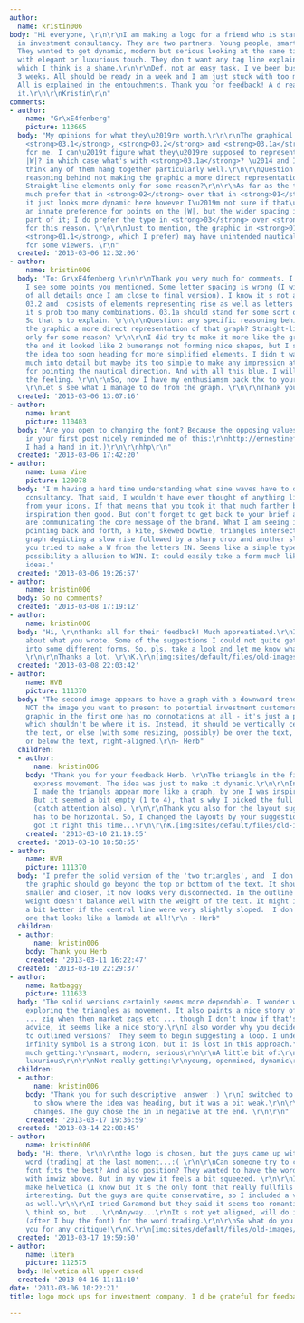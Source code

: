 ```yaml
---
author:
  name: kristin006
body: "Hi everyone, \r\n\r\nI am making a logo for a friend who is starting a business
  in investment consultancy. They are two partners. Young people, smart and openmined.\r\n\r\n
  They wanted to get dynamic, modern but serious looking at the same time. Also trustworthy
  with elegant or luxurious touch. They don t want any tag line explaining the business
  which I think is a shame.\r\n\r\nDef. not an easy task. I ve been busy with it for
  3 weeks. All should be ready in a week and I am just stuck with too many ideas!
  All is explained in the entouchments. Thank you for feedback! A d really appretiate
  it.\r\n\r\nKristin\r\n"
comments:
- author:
    name: "Gr\xE4fenberg"
    picture: 113665
  body: "My opinions for what they\u2019re worth.\r\n\r\nThe graphical elements in
    <strong>03.1</strong>, <strong>03.2</strong> and <strong>03.1a</strong> do nothing
    for me. I can\u2019t figure what they\u2019re supposed to represent \u2014 stylised
    |W|? in which case what's with <strong>03.1a</strong>? \u2014 and I don\u2019t
    think any of them hang together particularly well.\r\n\r\nQuestion: any specific
    reasoning behind not making the graphic a more direct representation of that graph?
    Straight-line elements only for some reason?\r\n\r\nAs far as the type goes, I
    much prefer that in <strong>02</strong> over that in <strong>01</strong>. I think
    it just looks more dynamic here however I\u2019m not sure if that\u2019s due to
    an innate preference for points on the |W|, but the wider spacing is definitely
    part of it; I do prefer the type in <strong>03</strong> over <strong>01</strong>
    for this reason. \r\n\r\nJust to mention, the graphic in <strong>01</strong> (and
    <strong>01.1</strong>, which I prefer) may have unintended nautical associations
    for some viewers. \r\n"
  created: '2013-03-06 12:32:06'
- author:
    name: kristin006
  body: "To: Gr\xE4fenberg \r\n\r\nThank you very much for comments. I have to admit
    I see some points you mentioned. Some letter spacing is wrong (I will take care
    of all details once I am close to final version). I know it s not an excuse. \r\n\r\n03.1,
    03.2 and  cosists of elements representing rise as well as letters I and W. But
    it s prob too many combinations. 03.1a should stand for some sort of securement.
    So that s to explain. \r\n\r\nQuestion: any specific reasoning behind not making
    the graphic a more direct representation of that graph? Straight-line elements
    only for some reason? \r\n\r\nI did try to make it more like the graph but at
    the end it looked like 2 bumerangs not forming nice shapes, but I suppose I dropped
    the idea too soon heading for more simplified elements. I didn t want to go too
    much into detail but maybe its too simple to make any impression at all. Good
    for pointing the nautical direction. And with all this blue. I will try to avoid
    the feeling. \r\n\r\nSo, now I have my enthusiamsm back thx to your useful comments.
    \r\nLet s see what I manage to do from the graph. \r\n\r\nThank you again."
  created: '2013-03-06 13:07:16'
- author:
    name: hrant
    picture: 110403
  body: "Are you open to changing the font? Because the opposing values you mention
    in your first post nicely reminded me of this:\r\nhttp://ernestinefont.com/\r\n(Disclaimer:
    I had a hand in it.)\r\n\r\nhhp\r\n"
  created: '2013-03-06 17:42:20'
- author:
    name: Luma Vine
    picture: 120078
  body: "I'm having a hard time understanding what sine waves have to do with investment
    consultancy. That said, I wouldn't have ever thought of anything like that graph
    from your icons. If that means that you took it that much farther beyond your
    inspiration then good. But don't forget to get back to your brief and ensure you
    are communicating the core message of the brand. What I am seeing in 01 is arrows
    pointing back and forth, a kite, skewed bowtie, triangles intersecting, and a
    graph depicting a slow rise followed by a sharp drop and another slow rise. \r\n\r\nHave
    you tried to make a W from the letters IN. Seems like a simple type solution and
    possibility a allusion to WIN. It could easily take a form much like your graph
    ideas."
  created: '2013-03-06 19:26:57'
- author:
    name: kristin006
  body: So no comments?
  created: '2013-03-08 17:19:12'
- author:
    name: kristin006
  body: "Hi, \r\nthanks all for their feedback! Much appreatiated.\r\nI tried to think
    about what you wrote. Some of the suggestions I could not quite get, but it developed
    into some different forms. So, pls. take a look and let me know what you think!
    \r\n\r\nThanks a lot. \r\nK.\r\n[img:sites/default/files/old-images/inw_8_3_update_6107.png]"
  created: '2013-03-08 22:03:42'
- author:
    name: HVB
    picture: 111370
  body: "The second image appears to have a graph with a downward trend. Certainly
    NOT the image you want to present to potential investment customers. The logo
    graphic in the first one has no connotations at all - it's just a pretty picture,
    which shouldn't be where it is. Instead, it should be vertically centered with
    the text, or else (with some resizing, possibly) be over the text, left aligned,
    or below the text, right-aligned.\r\n- Herb"
  children:
  - author:
      name: kristin006
    body: "Thank you for your feedback Herb. \r\nThe triangls in the first one should
      express movement. The idea was just to make it dynamic.\r\n\r\nIn enclosed attachement
      I made the triangls appear more like a graph, by one I was inspired earlier.
      But it seemed a bit empty (1 to 4), that s why I picked the full form triangls
      (catch attention also). \r\n\r\nThank you also for the layout suggestions. It
      has to be horizontal. So, I changed the layouts by your suggestions. Hope I
      got it right this time...\r\n\r\nK.[img:sites/default/files/old-images/inwiz_layout_6630.png]"
    created: '2013-03-10 21:19:55'
  created: '2013-03-10 18:58:55'
- author:
    name: HVB
    picture: 111370
  body: "I prefer the solid version of the 'two triangles', and  I don't think that
    the graphic should go beyond the top or bottom of the text. It should be a bit
    smaller and closer, it now looks very disconnected. In the outline version, the
    weight doesn't balance well with the weight of the text. It might imply motion
    a bit better if the central line were very slightly sloped.  I don't like the
    one that looks like a lambda at all!\r\n - Herb"
  children:
  - author:
      name: kristin006
    body: Thank you Herb
    created: '2013-03-11 16:22:47'
  created: '2013-03-10 22:29:37'
- author:
    name: Ratbaggy
    picture: 111633
  body: "The solid versions certainly seems more dependable. I wonder why you began
    exploring the triangles as movement. It also paints a nice story of zig and zag
    ... zig when then market zags etc ... though I don't know if that's wise investment
    advice, it seems like a nice story.\r\nI also wonder why you decided to switch
    to outlined versions?  They seem to begin suggesting a loop. I understand the
    infinity symbol is a strong icon, but it is lost in this approach.\r\n\r\nPretty
    much getting:\r\nsmart, modern, serious\r\n\r\nA little bit of:\r\ntrustworthy,
    luxurious\r\n\r\nNot really getting:\r\nyoung, openmined, dynamic\r\n\r\n"
  children:
  - author:
      name: kristin006
    body: "Thank you for such descriptive  answer :) \r\nI switched to outline version,
      to show where the idea was heading, but it was a bit weak.\r\n\r\nI made some
      changes. The guy chose the in in negative at the end. \r\n\r\n"
    created: '2013-03-17 19:36:59'
  created: '2013-03-14 22:08:45'
- author:
    name: kristin006
  body: "Hi there, \r\n\r\nthe logo is chosen, but the guys came up with aditional
    word (trading) at the last moment...:( \r\n\r\nCan someone try to choose which
    font fits the best? And also position? They wanted to have the word trading aligned
    with inwiz above. But in my view it feels a bit squeezed. \r\n\r\nI wanted to
    make helvetica (I know but it s the only font that really fullfils my needs) more
    interesting. But the guys are quite conservative, so I included a version Helvetica/Helvetica
    as well.\r\n\r\nI tried Garamond but they said it seems too romantic :(. I dont
    \ think so, but ...\r\nAnyway...\r\nIt s not yet aligned, will do it all than
    (after I buy the font) for the word trading.\r\n\r\nSo what do you think? \r\n\r\nThank
    you for any critique!\r\nK.\r\n[img:sites/default/files/old-images/f_4047.jpg]"
  created: '2013-03-17 19:59:50'
- author:
    name: litera
    picture: 112575
  body: Helvetica all upper cased
  created: '2013-04-16 11:11:10'
date: '2013-03-06 10:22:21'
title: logo mock ups for investment company, I d be grateful for feedbacks, thx!

---
```

